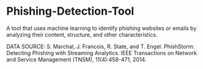 # Phishing-Detection-Tool
A tool that uses machine learning to identify phishing websites or emails by analyzing their content, structure, and other characteristics.

DATA SOURCE: S. Marchal, J. Francois, R. State, and T. Engel. PhishStorm: Detecting Phishing with Streaming Analytics. IEEE Transactions on Network and Service Management (TNSM), 11(4):458-471, 2014.

